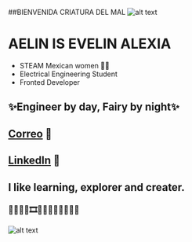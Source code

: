 ##BIENVENIDA CRIATURA DEL MAL
![alt text](https://i.pinimg.com/originals/97/42/a4/9742a44de5f2b13a760d47187117a539.gif "")

# AELIN IS EVELIN ALEXIA 
* STEAM Mexican women 📍💜
* Electrical Engineering Student
* Fronted Developer


## **✨Engineer by day, Fairy by night✨**

## [Correo](evelinalexia.mondragon@gmail.com) 📧

## [LinkedIn](https://www.linkedin.com/in/evelin-mondragon-1296b1299/) 🤠

## I like learning, explorer and creater. 
### 🦝🧚‍♀️💃🎞🎨📸🍕🧃🌺🍃🌵🍁
![alt text](image.png)

